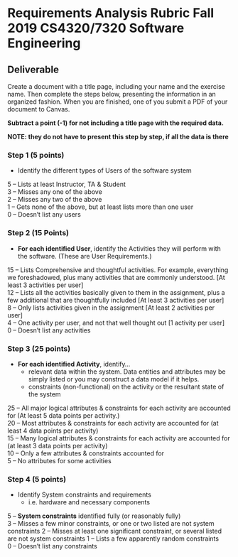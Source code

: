 # Requirements Analysis Rubric Fall 2019 CS4320/7320 Software Engineering

## Deliverable
 
Create a document with a title page, including your name and the exercise name. Then complete the steps below, presenting the information in an organized fashion. When you are finished, one of you submit a PDF of your document to Canvas.

**Subtract a point (-1) for not including a title page with the required data.**
 
**NOTE: they do not have to present this step by step, if all the data is there**  

### Step 1  (5 points)
 
- Identify the different types of Users of the software system

5 – Lists at least Instructor, TA & Student  
3 – Misses any one of the above  
2 – Misses any two of the above  
1 – Gets none of the above, but at least lists more than one user  
0 – Doesn’t list any users  
 
### Step 2  (15 Points)
 
- **For each identified User**, identify the Activities they will perform with the software. (These are User Requirements.)

15 –  Lists Comprehensive and thoughtful activities.  For example, everything we foreshadowed, plus many activities that are commonly understood. [At least 3 activities per user]  
12 – Lists all the activities basically given to them in the assignment, plus a few additional that are thoughtfully included [At least 3 activities per user]  
8 – Only lists activities given in the assignment  [At least 2 activities per user]  
4 – One activity per user, and not that well thought out [1 activity per user]  
0 – Doesn’t list any activities   


### Step 3  (25 points) 
 
- **For each identified Activity**, identify…  
  - relevant data within the system. Data entities and attributes may be simply listed or you may construct a data model if it helps.
  - constraints (non-functional) on the activity or the resultant state of the system

25 – All major logical attributes & constraints for each activity are accounted for (At least 5 data points per activity.)  
20 – Most attributes & constraints for each activity are accounted for (at least 4 data points per activity)  
15 – Many logical attributes & constraints for each activity are accounted for (at least 3 data points per activity)  
10 – Only a few attributes & constraints accounted for  
5 – No attributes for some activities  


### Step 4 (5 points)
 
- Identify System constraints and requirements
  - i.e. hardware and necessary components

5 – **System constraints** identified fully (or reasonably fully)  
3 – Misses a few minor constraints, or one or two listed are not system constraints 
2 – Misses at least one significant constraint, or several listed are not system constraints
1 – Lists a few apparently random constraints  
0 – Doesn’t list any constraints  

